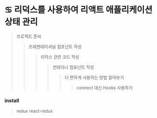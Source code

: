# ♋ 리덕스를 사용하여 리액트 애플리케이션 상태 관리
> 프로젝트 준비
>> 프레젠테이셔널 컴포넌트 작성
>>> 리덕스 관련 코드 작성
>>>> 컨테이너 컴포넌트 작성
>>>>> 더 편하게 사용하는 방법 알아보기
>>>>>> connect 대신 Hooks 사용하기

### install
> redux react-redux
